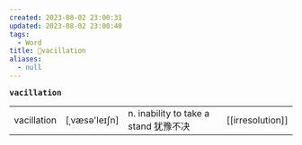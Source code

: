 ```yaml
---
created: 2023-08-02 23:00:31
updated: 2023-08-02 23:00:40
tags:
  - Word
title: 📖vacillation
aliases:
  - null
---
```


<pre><strong>vacillation</strong></pre>
|   |   |   |   |
|---|---|---|---|
|vacillation|[ˌvæsə'leɪʃn]|n. inability to take a stand 犹豫不决|[[irresolution]]|